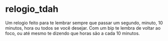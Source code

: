 # relogio_tdah
Um relogio feito para te lembrar sempre que passar um segundo, minuto, 10 minutos, hora ou todos se você desejar. Com um bip te lembra de voltar ao foco, ou até mesmo te dizendo que horas são a cada 10 minutos.
